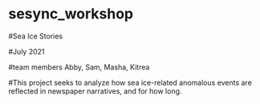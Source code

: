 # sesync_workshop

#Sea Ice Stories

#July 2021

#team members Abby, Sam, Masha, Kitrea

#This project seeks to analyze how sea ice-related anomalous events are reflected in newspaper narratives, and for how long. 


